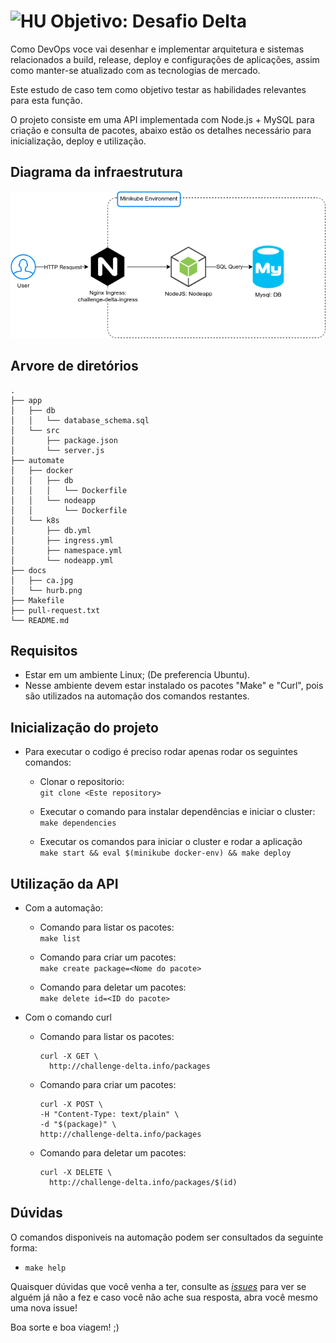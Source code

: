 # <img src="https://avatars1.githubusercontent.com/u/7063040?v=4&s=200.jpg" alt="HU" width="24" /> Objetivo: Desafio Delta

Como DevOps voce vai desenhar e implementar arquitetura e sistemas relacionados a build, release, deploy e configurações de aplicações, assim como manter-se atualizado com as tecnologias de mercado.

Este estudo de caso tem como objetivo testar as habilidades relevantes para esta função.

O projeto consiste em uma API implementada com Node.js​ + MySQL​ para criação e consulta de pacotes, abaixo estão os detalhes necessário para inicialização, deploy e utilização.

## Diagrama da infraestrutura
<p align="center">
  <img src="docs/hurb.png" alt="Diagram" />
</p>

## Arvore de diretórios

```
.  
├── app  
│   ├── db  
│   │   └── database_schema.sql  
│   └── src  
│       ├── package.json  
│       └── server.js  
├── automate  
│   ├── docker  
│   │   ├── db  
│   │   │   └── Dockerfile  
│   │   └── nodeapp  
│   │       └── Dockerfile  
│   └── k8s  
│       ├── db.yml  
│       ├── ingress.yml  
│       ├── namespace.yml  
│       └── nodeapp.yml  
├── docs  
│   ├── ca.jpg  
│   └── hurb.png  
├── Makefile  
├── pull-request.txt  
└── README.md  
```

## Requisitos
- Estar em um ambiente Linux; (De preferencia Ubuntu).
- Nesse ambiente devem estar instalado os pacotes "Make" e "Curl", pois são utilizados na automação dos comandos restantes.

## Inicialização do projeto
-   Para executar o codigo é preciso rodar apenas rodar os seguintes comandos:
    -   Clonar o repositorio:  
        `git clone <Este repository>`  

    -   Executar o comando para instalar dependências e iniciar o cluster:  
        `make dependencies`  

    -   Executar os comandos para iniciar o cluster e rodar a aplicação  
        `make start && eval $(minikube docker-env) && make deploy`

## Utilização da API
- Com a automação:
    - Comando para listar os pacotes:  
      `make list`  

    - Comando para criar um pacotes:  
      `make create package=<Nome do pacote>`  

    - Comando para deletar um pacotes:  
      `make delete id=<ID do pacote>`  

- Com o comando curl
    - Comando para listar os pacotes:  
      ```
      curl -X GET \
	    http://challenge-delta.info/packages
      ```

    - Comando para criar um pacotes:  
      ```
      curl -X POST \
      -H "Content-Type: text/plain" \
      -d "$(package)" \
      http://challenge-delta.info/packages
      ```

    - Comando para deletar um pacotes:
      ```
      curl -X DELETE \
	    http://challenge-delta.info/packages/$(id)
      ```  

## Dúvidas
O comandos disponiveis na automação podem ser consultados da seguinte forma:  
  - `make help`

Quaisquer dúvidas que você venha a ter, consulte as [_issues_](https://github.com/HurbCom/challenge-delta/issues) para ver se alguém já não a fez e caso você não ache sua resposta, abra você mesmo uma nova issue!

Boa sorte e boa viagem! ;)